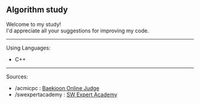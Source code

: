 Algorithm study
-------

Welcome to my study!  
I'd appreciate all your suggestions for improving my code.

-----

Using Languages:
* C++

----

Sources:
* /acmicpc : [Baekjoon Online Judge](https://www.acmicpc.net/)
* /swexpertacademy : [SW Expert Academy](https://swexpertacademy.com/)
